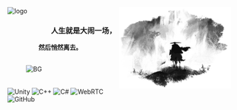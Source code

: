 ![logo](https://img.shields.io/badge/WoBok-%E5%B7%AB%E4%B8%8D%E5%8F%AF-%23000000?style=for-the-badge&labelColor=%23FFFFFF&color=%23000000)
<img align="right" hight=50% width=50% alt="BG" src="GitHub_Background.png" />
### &emsp;&emsp;&emsp;&emsp;&emsp;&emsp;人生就是大闹一场，
**&emsp;&emsp;&emsp;&emsp;&emsp;然后悄然离去。**
<br>
<br>
<!--
&emsp;&emsp;&emsp;[![Top Langs](https://github-readme-stats.vercel.app/api/top-langs/?username=WoBok&hide_title=true&layout=compact&hide_border=true)]()
-->
&emsp;&emsp;&emsp;<img hight=45% width=45% alt="BG" src="https://github-readme-activity-graph.vercel.app/graph?username=WoBok&bg_color=FFFFFF&color=000000&title_color=000000&line=000000&point=000000&hide_border=true" />
<br>
<br>
<br>
![Unity](https://img.shields.io/badge/Unity--%23FFFFFF?style=flat-square&logo=unity&logoColor=%23FFFFFF&labelColor=%23000000)
![C++](https://img.shields.io/badge/C%2B%2B--%23FFFFFF?style=flat-square&logo=cplusplus&logoColor=%23FFFFFF&labelColor=%23000000)
![C#](https://img.shields.io/badge/C%23--%23FFFFFF?style=flat-square&logo=csharp&logoColor=%23FFFFFF&labelColor=%23000000)
![WebRTC](https://img.shields.io/badge/WebRTC--%23FFFFFF?style=flat-square&logo=webrtc&logoColor=%23FFFFFF&labelColor=%23000000)
![GitHub](https://img.shields.io/badge/GitHub--%23FFFFFF?style=flat-square&logo=github&logoColor=%23FFFFFF&labelColor=%23000000)
<!--
![C](https://img.shields.io/badge/C--%23FFFFFF?style=flat-square&logo=c&logoColor=%23FFFFFF&labelColor=%23000000)
![Linux](https://img.shields.io/badge/Linux--%23FFFFFF?style=flat-square&logo=linux&logoColor=%23FFFFFF&labelColor=%23000000)
[![My Skills](https://skillicons.dev/icons?i=unity,github,linux,visualstudio,vscode,c,cpp,cs&theme=light)](https://skillicons.dev)
-->

